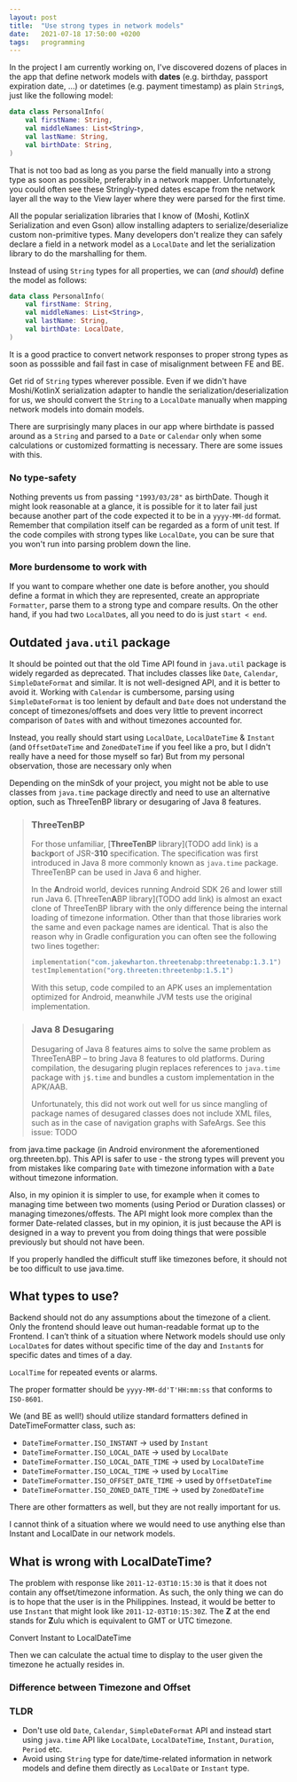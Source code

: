 ```yaml
---
layout: post
title:  "Use strong types in network models"
date:   2021-07-18 17:50:00 +0200
tags:   programming
---
```


In the project I am currently working on, I've discovered dozens of places in the app
that define network models with **dates** (e.g. birthday, passport expiration date, ...)
or datetimes (e.g. payment timestamp) as plain `String`s, just like the following model:

```kotlin
data class PersonalInfo(
    val firstName: String,
    val middleNames: List<String>,
    val lastName: String,
    val birthDate: String,
)
```

That is not too bad as long as you parse the field manually into a strong type
as soon as possible, preferably in a network mapper.
Unfortunately, you could often see these Stringly-typed dates escape from
the network layer all the way to the View layer where they were parsed for the first time.

<!-- Declare - define -->

All the popular serialization libraries that I know of (Moshi, KotlinX Serialization and even Gson)
allow installing adapters to serialize/deserialize custom non-primitive types.
Many developers don't realize they can safely declare a field in a network model as a `LocalDate`
and let the serialization library to do the marshalling for them.

Instead of using `String` types for all properties, we can (_and should_) define the model as follows:

```kotlin
data class PersonalInfo(
    val firstName: String,
    val middleNames: List<String>,
    val lastName: String,
    val birthDate: LocalDate,
)
```

<!-- Fail fast, crash app ASAP and uncover bugs ASAP. -->

It is a good practice to convert network responses to proper strong types as soon as posssible
and fail fast in case of misalignment between FE and BE.

<!-- It is better to let the app crash -->
<!-- It is better to fail fast, as soon as we receive a response rather than letting the data pass -->

<!-- This will uncover misalignment between FE and BE much sooner during development -->

Get rid of `String` types wherever possible.
Even if we didn't have Moshi/KotlinX serialization adapter to handle the
serialization/deserialization for us, we should convert the `String` to a `LocalDate` manually
when mapping network models into domain models.

There are surprisingly many places in our app where birthdate is passed around
as a `String` and parsed to a `Date` or `Calendar` only when some calculations or
customized formatting is necessary. There are some issues with this.

### No type-safety

Nothing prevents us from passing `"1993/03/28"` as birthDate.
    Though it might look reasonable at a glance, it is possible for it to later fail just because another
    part of the code expected it to be in a `yyyy-MM-dd` format.
    Remember that compilation itself can be regarded as a form of unit test.
    If the code compiles with strong types like `LocalDate`,
    you can be sure that you won't run into parsing problem down the line.

### More burdensome to work with

If you want to compare whether one date is before another,
    you should define a format in which they are represented,
    create an appropriate `Formatter`, parse them to a strong type and compare results.
  On the other hand, if you had two `LocalDate`s, all you need to do is just `start < end`.

## Outdated `java.util` package

It should be pointed out that the old Time API found in `java.util` package
is widely regarded as deprecated.
That includes classes like `Date`, `Calendar`, `SimpleDateFormat` and similar.
It is not well-designed API, and it is better to avoid it.
Working with `Calendar` is cumbersome,
parsing using `SimpleDateFormat` is too lenient by default and
`Date` does not understand the concept of timezones/offsets and does very little 
to prevent incorrect comparison of `Date`s with and without timezones accounted for.

Instead, you really should start using `LocalDate`, `LocalDateTime` & `Instant`
(and `OffsetDateTime` and `ZonedDateTime` if you feel like a pro, but I didn't
really have a need for those myself so far)
But from my personal observation, those are necessary only when

Depending on the minSdk of your project, you might not be able to use classes from `java.time`
package directly and need to use an alternative option, such as ThreeTenBP library or desugaring
of Java 8 features.

> ### ThreeTenBP
>
> For those unfamiliar, [**ThreeTenBP** library](TODO add link) is a **b**ack**p**ort of JSR-**310**
> specification. The specification was first introduced in Java 8 more commonly known as `java.time` package.
> ThreeTenBP can be used in Java 6 and higher.
>
> In the **A**ndroid world, devices running Android SDK 26 and lower still run Java 6.
> [ThreeTen**A**BP library](TODO add link) is almost an exact clone of ThreeTenBP library with the
> only difference being the internal loading of timezone information.
> Other than that those libraries work the same and even package names are identical.
> That is also the reason why in Gradle configuration you can often see the following two lines together:
>
> ```kotlin
> implementation("com.jakewharton.threetenabp:threetenabp:1.3.1")
> testImplementation("org.threeten:threetenbp:1.5.1")
> ```
>
> With this setup,
> code compiled to an APK uses an implementation optimized for Android,
> meanwhile JVM tests use the original implementation.

> ### Java 8 Desugaring
>
> Desugaring of Java 8 features aims to solve the same problem as ThreeTenABP – to bring Java 8 features to old platforms.
> During compilation, the desugaring plugin replaces references to `java.time` package with `j$.time` and
> bundles a custom implementation in the APK/AAB.
>
> Unfortunately, this did not work out well for us since mangling of package names of desugared classes
> does not include XML files, such as in the case of navigation graphs with SafeArgs.
> See this issue: TODO

from java.time package (in Android environment the aforementioned org.threeten.bp).
This API is safer to use - the strong types will prevent you from mistakes like
comparing `Date` with timezone information with a `Date` without timezone information.

Also, in my opinion it is simpler to use, for example when it comes to managing time
between two moments (using Period or Duration classes) or managing timezones/offests.
The API might look more complex than the former Date-related classes, but in my opinion,
it is just because the API is designed in a way to prevent you from doing things that
were possible previously but should not have been.

If you properly handled the difficult stuff like timezones before, it should not be
too difficult to use java.time.

## What types to use?

Backend should not do any assumptions about the timezone of a client.
Only the frontend should leave out human-readable format up to the Frontend.
I can’t think of a situation where
Network models should use only
`LocalDate`s for dates without specific time of the day and
`Instant`s for specific dates and times of a day.

`LocalTime` for repeated events or alarms.

The proper formatter should be `yyyy-MM-dd'T'HH:mm:ss` that conforms to `ISO-8601`.

We (and BE as well!) should utilize standard formatters defined in DateTimeFormatter class, such as:

- `DateTimeFormatter.ISO_INSTANT` -> used by `Instant`
- `DateTimeFormatter.ISO_LOCAL_DATE` -> used by `LocalDate`
- `DateTimeFormatter.ISO_LOCAL_DATE_TIME` -> used by `LocalDateTime`
- `DateTimeFormatter.ISO_LOCAL_TIME` -> used by `LocalTime`
- `DateTimeFormatter.ISO_OFFSET_DATE_TIME` -> used by `OffsetDateTime`
- `DateTimeFormatter.ISO_ZONED_DATE_TIME` -> used by `ZonedDateTime`

There are other formatters as well, but they are not really important for us.

I cannot think of a situation where we would need to use anything else than Instant and LocalDate in our network models.

## What is wrong with LocalDateTime?

The problem with response like `2011-12-03T10:15:30` is that it does not contain any
offset/timezone information.
As such, the only thing we can do is to hope that the user is in the Philippines.
Instead, it would be better to use `Instant` that might look like `2011-12-03T10:15:30Z`.
The **Z** at the end stands for **Z**ulu which is equivalent to GMT or UTC timezone.

Convert Instant to LocalDateTime

Then we can calculate the actual time to display to the user given the timezone he actually resides in.

### Difference between Timezone and Offset

### TLDR

- Don't use old `Date`, `Calendar`, `SimpleDateFormat` API and instead start using `java.time`
  API like `LocalDate`, `LocalDateTime`, `Instant`, `Duration`, `Period` etc.
- Avoid using `String` type for date/time-related information in network models and
  define them directly as `LocalDate` or `Instant` type.
